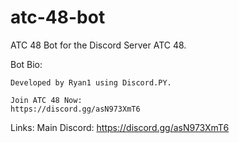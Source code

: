 # atc-48-bot
ATC 48 Bot for the Discord Server ATC 48.

Bot Bio:
```Main Bot for ATC 48.
Developed by Ryan1 using Discord.PY.

Join ATC 48 Now:
https://discord.gg/asN973XmT6
```

Links:
Main Discord: https://discord.gg/asN973XmT6

